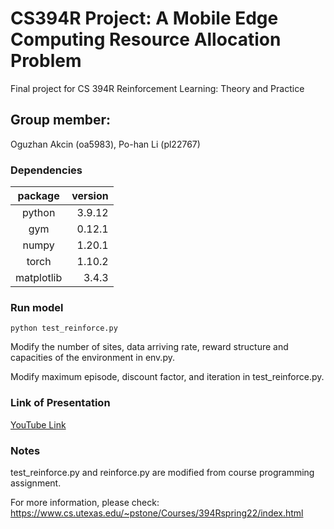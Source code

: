 # CS394R Project: A Mobile Edge Computing Resource Allocation Problem
Final project for CS 394R Reinforcement Learning: Theory and Practice

## Group member: 
Oguzhan Akcin (oa5983), Po-han Li (pl22767)

### Dependencies
|package|version|
|:-----:|------:|
|python | 3.9.12|
|gym    | 0.12.1|
|numpy  | 1.20.1|
|torch  | 1.10.2|
|matplotlib|3.4.3|

### Run model

```python test_reinforce.py```

Modify the number of sites, data arriving rate, reward structure and capacities of the environment in env.py.

Modify maximum episode, discount factor, and iteration in test_reinforce.py.


### Link of Presentation
[YouTube Link](https://youtu.be/ONTPyLf70sY)

### Notes
test_reinforce.py and reinforce.py are modified from course programming assignment.

For more information, please check: https://www.cs.utexas.edu/~pstone/Courses/394Rspring22/index.html